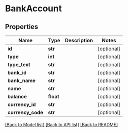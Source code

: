 # BankAccount

## Properties
Name | Type | Description | Notes
------------ | ------------- | ------------- | -------------
**id** | **str** |  | [optional] 
**type** | **int** |  | [optional] 
**type_text** | **str** |  | [optional] 
**bank_id** | **str** |  | [optional] 
**bank_name** | **str** |  | [optional] 
**name** | **str** |  | [optional] 
**balance** | **float** |  | [optional] 
**currency_id** | **str** |  | [optional] 
**currency_code** | **str** |  | [optional] 

[[Back to Model list]](../README.md#documentation-for-models) [[Back to API list]](../README.md#documentation-for-api-endpoints) [[Back to README]](../README.md)


